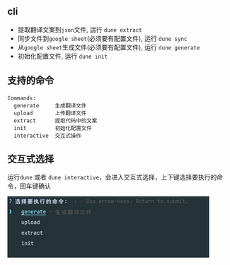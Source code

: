 ## cli

- 提取翻译文案到`json`文件, 运行 `dune extract`
- 同步文件到`google sheet`(必须要有配置文件), 运行 `dune sync`
- 从`google sheet`生成文件(必须要有配置文件), 运行 `dune generate`
- 初始化配置文件, 运行 `dune init`

## 支持的命令

```shell
Commands:
  generate     生成翻译文件
  upload       上传翻译文件
  extract      提取代码中的文案
  init         初始化配置文件
  interactive  交互式操作
```

## 交互式选择

运行`dune` 或者 `dune interactive`，会进入交互式选择，上下键选择要执行的命令，回车键确认

![](.readme_images/interactive.png)
